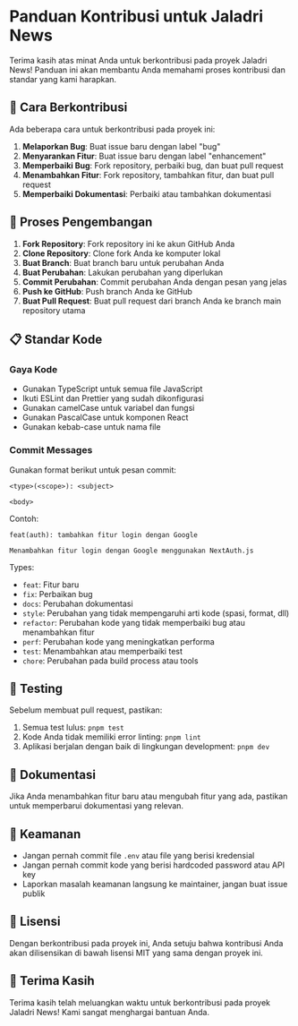 # Panduan Kontribusi untuk Jaladri News

Terima kasih atas minat Anda untuk berkontribusi pada proyek Jaladri News! Panduan ini akan membantu Anda memahami proses kontribusi dan standar yang kami harapkan.

## 🌟 Cara Berkontribusi

Ada beberapa cara untuk berkontribusi pada proyek ini:

1. **Melaporkan Bug**: Buat issue baru dengan label "bug"
2. **Menyarankan Fitur**: Buat issue baru dengan label "enhancement"
3. **Memperbaiki Bug**: Fork repository, perbaiki bug, dan buat pull request
4. **Menambahkan Fitur**: Fork repository, tambahkan fitur, dan buat pull request
5. **Memperbaiki Dokumentasi**: Perbaiki atau tambahkan dokumentasi

## 🚀 Proses Pengembangan

1. **Fork Repository**: Fork repository ini ke akun GitHub Anda
2. **Clone Repository**: Clone fork Anda ke komputer lokal
3. **Buat Branch**: Buat branch baru untuk perubahan Anda
4. **Buat Perubahan**: Lakukan perubahan yang diperlukan
5. **Commit Perubahan**: Commit perubahan Anda dengan pesan yang jelas
6. **Push ke GitHub**: Push branch Anda ke GitHub
7. **Buat Pull Request**: Buat pull request dari branch Anda ke branch main repository utama

## 📋 Standar Kode

### Gaya Kode

- Gunakan TypeScript untuk semua file JavaScript
- Ikuti ESLint dan Prettier yang sudah dikonfigurasi
- Gunakan camelCase untuk variabel dan fungsi
- Gunakan PascalCase untuk komponen React
- Gunakan kebab-case untuk nama file

### Commit Messages

Gunakan format berikut untuk pesan commit:

```
<type>(<scope>): <subject>

<body>
```

Contoh:
```
feat(auth): tambahkan fitur login dengan Google

Menambahkan fitur login dengan Google menggunakan NextAuth.js
```

Types:
- `feat`: Fitur baru
- `fix`: Perbaikan bug
- `docs`: Perubahan dokumentasi
- `style`: Perubahan yang tidak mempengaruhi arti kode (spasi, format, dll)
- `refactor`: Perubahan kode yang tidak memperbaiki bug atau menambahkan fitur
- `perf`: Perubahan kode yang meningkatkan performa
- `test`: Menambahkan atau memperbaiki test
- `chore`: Perubahan pada build process atau tools

## 🧪 Testing

Sebelum membuat pull request, pastikan:

1. Semua test lulus: `pnpm test`
2. Kode Anda tidak memiliki error linting: `pnpm lint`
3. Aplikasi berjalan dengan baik di lingkungan development: `pnpm dev`

## 📝 Dokumentasi

Jika Anda menambahkan fitur baru atau mengubah fitur yang ada, pastikan untuk memperbarui dokumentasi yang relevan.

## 🔐 Keamanan

- Jangan pernah commit file `.env` atau file yang berisi kredensial
- Jangan pernah commit kode yang berisi hardcoded password atau API key
- Laporkan masalah keamanan langsung ke maintainer, jangan buat issue publik

## 📄 Lisensi

Dengan berkontribusi pada proyek ini, Anda setuju bahwa kontribusi Anda akan dilisensikan di bawah lisensi MIT yang sama dengan proyek ini.

## 🙏 Terima Kasih

Terima kasih telah meluangkan waktu untuk berkontribusi pada proyek Jaladri News! Kami sangat menghargai bantuan Anda.